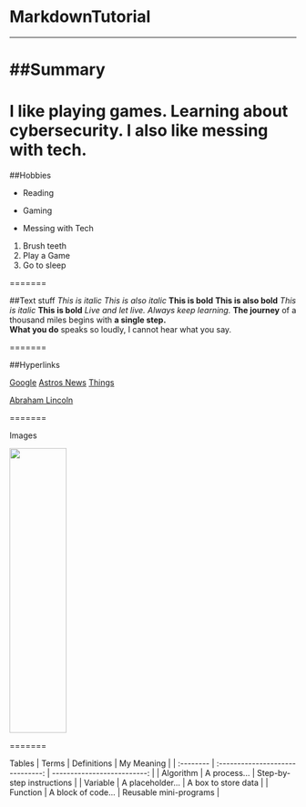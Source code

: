 # MarkdownTutorial
-------

##Summary
=======
I like playing games. Learning about cybersecurity. I also like messing with tech.
=======
##Hobbies
- Reading
+ Gaming
* Messing with Tech
1. Brush teeth  
2. Play a Game  
4. Go to sleep

=======

##Text stuff
*This is italic*
_This is also italic_
**This is bold**
__This is also bold__
<i>This is italic</i>
<b>This is bold</b>
*Live and let live.*
_Always keep learning._
**The journey** of a thousand miles begins with **a single step.**  
__What you do__ speaks so loudly, I cannot hear what you say.

=======

##Hyperlinks

[Google](https://www.google.com)
[Astros News](https://www.mlb.com/astros)
[Things][1]

[1]: https://www.youtube.com/
[Abraham Lincoln][1]

[1]: https://en.wikipedia.org/wiki/Abraham_Lincoln

=======

Images 

<img src="https://i.pinimg.com/originals/df/0b/50/df0b503731870d60f371c55a5903857e.jpg" height="500px" width="100px">



=======

Tables
| Terms     | Definitions                      | My Meaning                  |
| :-------- | :------------------------------: | --------------------------: |
| Algorithm | A process...                     | Step-by-step instructions   |
| Variable  | A placeholder...                 | A box to store data         |
| Function  | A block of code...               | Reusable mini-programs      |













